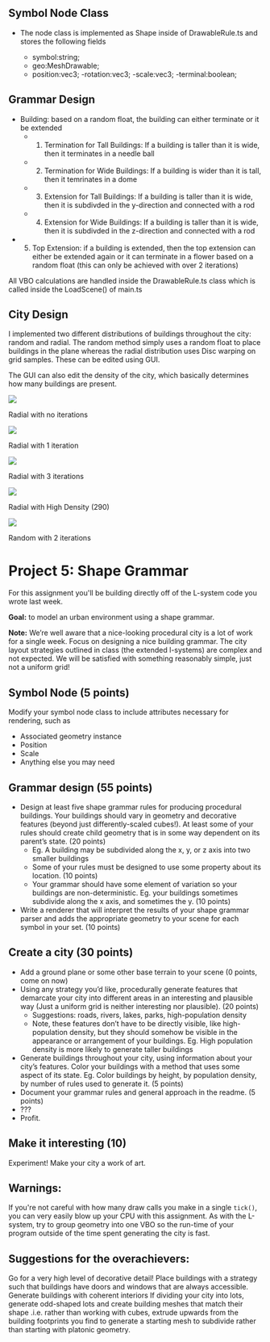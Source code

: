 ## Symbol Node Class

- The node class is implemented as Shape inside of DrawableRule.ts and stores the following fields

    - symbol:string;
    - geo:MeshDrawable;
    - position:vec3;
    -rotation:vec3;
    -scale:vec3;
    -terminal:boolean;
## Grammar Design

- Building: based on a random float, the building can either terminate or it be extended
    -  1. Termination for Tall Buildings: If a building is taller than it is wide, then it terminates in a needle ball
    -  2. Termination for Wide Buildings: If a building is wider than it is tall, then it temrinates in a dome
    -  3. Extension for Tall Buildings: If a building is taller than it is wide, then it is subdivded in the y-direction and connected with a rod
    - 4. Extension for Wide Buildings: If a building is taller than it is wide, then it is subdivded in the z-direction and connected with a rod
-  5. Top Extension: if a building is extended, then the top extension can either be extended again or it can terminate in a flower based on a random float (this can only be achieved with over 2 iterations)

All VBO calculations are handled inside the DrawableRule.ts class which is called inside the LoadScene() of main.ts

## City Design
I implemented two different distributions of buildings throughout the city: random and radial. The random method simply uses a random float to place buildings in the plane whereas the radial distribution uses Disc warping on grid samples. These can be edited using GUI.

The GUI can also edit the density of the city, which basically determines how many buildings are present.

![](radial1.png)

Radial with no iterations

![](radial2.png)

Radial with 1 iteration

![](radial3.png)

Radial with 3 iterations

![](radialHigh.png)

Radial with High Density (290)

![](random2.png)

Random with 2 iterations




    
# Project 5: Shape Grammar

For this assignment you'll be building directly off of the L-system code you
wrote last week.

**Goal:** to model an urban environment using a shape grammar.

**Note:** We’re well aware that a nice-looking procedural city is a lot of work for a single week. Focus on designing a nice building grammar. The city layout strategies outlined in class (the extended l-systems) are complex and not expected. We will be satisfied with something reasonably simple, just not a uniform grid!

## Symbol Node (5 points)
Modify your symbol node class to include attributes necessary for rendering, such as
- Associated geometry instance
- Position
- Scale
- Anything else you may need

## Grammar design (55 points)
- Design at least five shape grammar rules for producing procedural buildings. Your buildings should vary in geometry and decorative features (beyond just differently-scaled cubes!). At least some of your rules should create child geometry that is in some way dependent on its parent’s state. (20 points)
    - Eg. A building may be subdivided along the x, y, or z axis into two smaller buildings
    - Some of your rules must be designed to use some property about its location. (10 points)
    - Your grammar should have some element of variation so your buildings are non-deterministic.  Eg. your buildings sometimes subdivide along the x axis, and sometimes the y. (10 points)   
- Write a renderer that will interpret the results of your shape grammar parser and adds the appropriate geometry to your scene for each symbol in your set. (10 points)

## Create a city (30 points)
- Add a ground plane or some other base terrain to your scene (0 points, come on now)
- Using any strategy you’d like, procedurally generate features that demarcate your city into different areas in an interesting and plausible way (Just a uniform grid is neither interesting nor plausible). (20 points)
    - Suggestions: roads, rivers, lakes, parks, high-population density
    - Note, these features don’t have to be directly visible, like high-population density, but they should somehow be visible in the appearance or arrangement of your buildings. Eg. High population density is more likely to generate taller buildings
- Generate buildings throughout your city, using information about your city’s features. Color your buildings with a method that uses some aspect of its state. Eg. Color buildings by height, by population density, by number of rules used to generate it. (5 points)
- Document your grammar rules and general approach in the readme. (5 points)
- ???
- Profit.

## Make it interesting (10)
Experiment! Make your city a work of art.

## Warnings:
If you're not careful with how many draw calls you make in a single `tick()`,
you can very easily blow up your CPU with this assignment. As with the L-system,
try to group geometry into one VBO so the run-time of your program outside of
the time spent generating the city is fast.

## Suggestions for the overachievers:
Go for a very high level of decorative detail!
Place buildings with a strategy such that buildings have doors and windows that are always accessible.
Generate buildings with coherent interiors
If dividing your city into lots, generate odd-shaped lots and create building meshes that match their shape .i.e. rather than working with cubes, extrude upwards from the building footprints you find to generate a starting mesh to subdivide rather than starting with platonic geometry.
